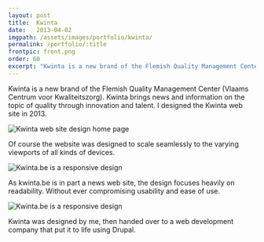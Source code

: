 ```yaml
---
layout: post
title:  Kwinta
date:   2013-04-02
imgpath: /assets/images/portfolio/kwinta/
permalink: /portfolio/:title
frontpic: front.png
order: 60
excerpt: "Kwinta is a new brand of the Flemish Quality Management Center (Vlaams Centrum voor Kwaliteitszorg). Kwinta brings news and information on the topic of quality through innovation and talent. I designed the Kwinta web site in 2013."
---
```


Kwinta is a new brand of the Flemish Quality Management Center (Vlaams Centrum voor Kwaliteitszorg). Kwinta brings news and information on the topic of quality through innovation and talent. I designed the Kwinta web site in 2013.

<img
    class="u-media-unconstrained-height c-screenshot"
    src="{{ site.baseurl }}{{ page.imgpath }}home-small.png" alt="Kwinta web site design home page"
    srcset="{{ site.baseurl }}{{ page.imgpath }}home-small.png 400w,
            {{ site.baseurl }}{{ page.imgpath }}home-medium.png 910w,
            {{ site.baseurl }}{{ page.imgpath }}home-large.png 1000w,
            {{ site.baseurl }}{{ page.imgpath }}home-xl.png 1100w"
    sizes="(min-width: 1100px) 1100px,
           95vw">

Of course the website was designed to scale seamlessly to the varying viewports of all kinds of devices.

<img
    class="u-media-unconstrained-height"
    src="{{ site.baseurl }}{{ page.imgpath }}responsive-demo-small.png" alt="Kwinta.be is a responsive design"
    srcset="{{ site.baseurl }}{{ page.imgpath }}responsive-demo-small.png 400w,
            {{ site.baseurl }}{{ page.imgpath }}responsive-demo-medium.png 910w,
            {{ site.baseurl }}{{ page.imgpath }}responsive-demo-large.png 1000w,
            {{ site.baseurl }}{{ page.imgpath }}responsive-demo-xl.png 1342w"
    sizes="(min-width: 1342px) 1342px,
           95vw">

As kwinta.be is in part a news web site, the design focuses heavily on readability. Without ever compromising usability and ease of use.

<img
    class="u-media-unconstrained-height c-screenshot"
    src="{{ site.baseurl }}{{ page.imgpath }}sluit-aan-small.png" alt="Kwinta.be is a responsive design"
    srcset="{{ site.baseurl }}{{ page.imgpath }}sluit-aan-small.png 400w,
            {{ site.baseurl }}{{ page.imgpath }}sluit-aan-medium.png 910w,
            {{ site.baseurl }}{{ page.imgpath }}sluit-aan-large.png 1000w,
            {{ site.baseurl }}{{ page.imgpath }}sluit-aan-xl.png 1100w"
    sizes="(min-width: 1100px) 1100px,
           95vw">

Kwinta was designed by me, then handed over to a web development company that put it to life using Drupal.
